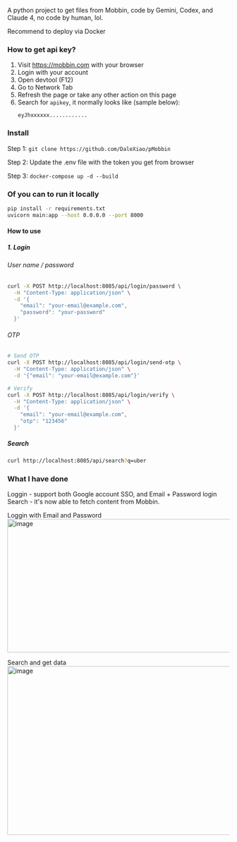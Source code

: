 A python project to get files from Mobbin, code by Gemini, Codex, and Claude 4, no code by human, lol.

Recommend to deploy via Docker

### How to get api key?
1. Visit https://mobbin.com with your browser
2. Login with your account
3. Open devtool (F12)
4. Go to Network Tab
5. Refresh the page or take any other action on this page
6. Search for `apikey`, it normally looks like (sample below):
   ```
   eyJhxxxxxx............
   ```

### Install
Step 1: ```git clone https://github.com/DaleXiao/pMobbin ```

Step 2: Update the .env file with the token you get from browser

Step 3:
 ```docker-compose up -d --build ```


### Of you can to run it locally
```bash
pip install -r requirements.txt
uvicorn main:app --host 0.0.0.0 --port 8000
```
#### How to use
##### 1. Login

###### User name / password
```bash
curl -X POST http://localhost:8085/api/login/password \
  -H "Content-Type: application/json" \
  -d '{
    "email": "your-email@example.com",
    "password": "your-password"
  }'
```

###### OTP
```bash
# Send OTP
curl -X POST http://localhost:8085/api/login/send-otp \
  -H "Content-Type: application/json" \
  -d '{"email": "your-email@example.com"}'

# Verify
curl -X POST http://localhost:8085/api/login/verify \
  -H "Content-Type: application/json" \
  -d '{
    "email": "your-email@example.com",
    "otp": "123456"
  }'
```

##### Search
```bash
curl http://localhost:8085/api/search?q=uber
```

### What I have done
Loggin - support both Google account SSO, and Email + Password login
Search - it's now able to fetch content from Mobbin.

Loggin with Email and Password
<img width="1332" height="303" alt="image" src="https://github.com/user-attachments/assets/9379e326-8671-4158-b088-185486520779" />

Search and get data
<img width="1338" height="383" alt="image" src="https://github.com/user-attachments/assets/5c2ed652-141f-461a-ba4e-95bf0df34704" />
